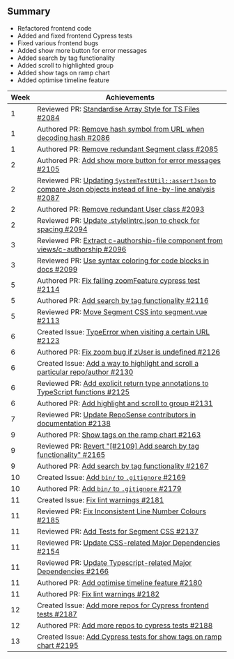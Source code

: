 ## Summary
- Refactored frontend code
- Added and fixed frontend Cypress tests
- Fixed various frontend bugs
- Added show more button for error messages
- Added search by tag functionality
- Added scroll to highlighted group
- Added show tags on ramp chart
- Added optimise timeline feature

| Week | Achievements                                                                                                                                                          |
| ---- | --------------------------------------------------------------------------------------------------------------------------------------------------------------------- |
| 1    | Reviewed PR: [Standardise Array Style for TS Files #2084](https://github.com/reposense/RepoSense/pull/2084)                                                           |
| 1    | Authored PR: [Remove hash symbol from URL when decoding hash #2086](https://github.com/reposense/RepoSense/pull/2086)                                                 |
| 1    | Authored PR: [Remove redundant Segment class #2085](https://github.com/reposense/RepoSense/pull/2085)                                                                 |
| 2    | Authored PR: [Add show more button for error messages #2105](https://github.com/reposense/RepoSense/pull/2105)                                                        |
| 2    | Reviewed PR: [Updating `SystemTestUtil::assertJson` to compare Json objects instead of line-by-line analysis #2087](https://github.com/reposense/RepoSense/pull/2087) |
| 2    | Authored PR: [Remove redundant User class #2093](https://github.com/reposense/RepoSense/pull/2093)                                                                    |
| 2    | Reviewed PR: [Update .stylelintrc.json to check for spacing #2094](https://github.com/reposense/RepoSense/pull/2094)                                                  |
| 3    | Reviewed PR: [Extract c-authorship-file component from views/c-authorship #2096](https://github.com/reposense/RepoSense/pull/2096)                                    |
| 3    | Reviewed PR: [Use syntax coloring for code blocks in docs #2099](https://github.com/reposense/RepoSense/pull/2099)                                                    |
| 5    | Authored PR: [Fix failing zoomFeature cypress test #2114](https://github.com/reposense/RepoSense/pull/2114)                                                           |
| 5    | Authored PR: [Add search by tag functionality #2116](https://github.com/reposense/RepoSense/pull/2116)                                                                |
| 5    | Reviewed PR: [Move Segment CSS into segment.vue #2113](https://github.com/reposense/RepoSense/pull/2113)                                                              |
| 6    | Created Issue: [TypeError when visiting a certain URL #2123](https://github.com/reposense/RepoSense/issues/2123)                                                      |
| 6    | Authored PR: [Fix zoom bug if zUser is undefined #2126](https://github.com/reposense/RepoSense/pull/2126)                                                             |
| 6    | Created Issue: [Add a way to highlight and scroll a particular repo/author #2130](https://github.com/reposense/RepoSense/issues/2130)                                 |
| 6    | Reviewed PR: [Add explicit return type annotations to TypeScript functions #2125](https://github.com/reposense/RepoSense/pull/2125)                                   |
| 6    | Authored PR: [Add highlight and scroll to group #2131](https://github.com/reposense/RepoSense/pull/2131)                                                              |
| 7    | Reviewed PR: [Update RepoSense contributors in documentation #2138](https://github.com/reposense/RepoSense/pull/2138)                                                 |
| 9    | Authored PR: [Show tags on the ramp chart #2163](https://github.com/reposense/RepoSense/pull/2163)                                                                    |
| 9    | Reviewed PR: [Revert "[#2109] Add search by tag functionality" #2165](https://github.com/reposense/RepoSense/pull/2165)                                               |
| 9    | Authored PR: [Add search by tag functionality #2167](https://github.com/reposense/RepoSense/pull/2167)                                                                |
| 10   | Created Issue: [Add `bin/` to `.gitignore` #2169](https://github.com/reposense/RepoSense/issues/2169)                                                                 |
| 10   | Authored PR: [Add `bin/` to `.gitignore` #2179](https://github.com/reposense/RepoSense/pull/2179)                                                                     |
| 11   | Created Issue: [Fix lint warnings #2181](https://github.com/reposense/RepoSense/issues/2181)                                                                          |
| 11   | Reviewed PR: [Fix Inconsistent Line Number Colours #2185](https://github.com/reposense/RepoSense/pull/2185)                                                           |
| 11   | Reviewed PR: [Add Tests for Segment CSS #2137](https://github.com/reposense/RepoSense/pull/2137)                                                                      |
| 11   | Reviewed PR: [Update CSS-related Major Dependencies #2154](https://github.com/reposense/RepoSense/pull/2154)                                                          |
| 11   | Reviewed PR: [Update Typescript-related Major Dependencies #2166](https://github.com/reposense/RepoSense/pull/2166)                                                   |
| 11   | Authored PR: [Add optimise timeline feature #2180](https://github.com/reposense/RepoSense/pull/2180)                                                                  |
| 11   | Authored PR: [Fix lint warnings #2182](https://github.com/reposense/RepoSense/pull/2182)                                                                              |
| 12   | Created Issue: [Add more repos for Cypress frontend tests #2187](https://github.com/reposense/RepoSense/issues/2187)                                                  |
| 12   | Authored PR: [Add more repos to cypress tests #2188](https://github.com/reposense/RepoSense/pull/2188)                                                                |
| 13   | Created Issue: [Add Cypress tests for show tags on ramp chart #2195](https://github.com/reposense/RepoSense/issues/2195)                                              |
